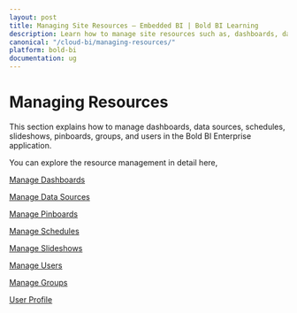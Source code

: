 ```yaml
---
layout: post
title: Managing Site Resources – Embedded BI | Bold BI Learning
description: Learn how to manage site resources such as, dashboards, data sources, pinboards, schedules, slideshows, etc. in Bold BI deployed in your server.
canonical: "/cloud-bi/managing-resources/"
platform: bold-bi
documentation: ug
---
```


# Managing Resources

This section explains how to manage dashboards, data sources, schedules, slideshows, pinboards, groups, and users in the Bold BI Enterprise application.

You can explore the resource management in detail here,

[Manage Dashboards](/embedded-bi/managing-resources/manage-dashboards/)

[Manage Data Sources](/embedded-bi/managing-resources/manage-data-sources/)

[Manage Pinboards](/embedded-bi/managing-resources/manage-pinboards/)

[Manage Schedules](/embedded-bi/managing-resources/manage-schedules/)

[Manage Slideshows](/embedded-bi/managing-resources/manage-slideshows/)

[Manage Users](/embedded-bi/managing-resources/manage-users/)

[Manage Groups](/embedded-bi/managing-resources/manage-groups/)

[User Profile](/embedded-bi/managing-resources/user-profile/)